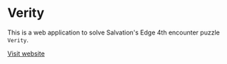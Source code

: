 # Verity

This is a web application to solve Salvation's Edge 4th encounter puzzle `Verity`.

[Visit website](https://antoninjuquel.github.io/verity/)

